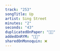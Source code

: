 ```yaml
---
track: "253"
songTitle: Up
artist: Sing Street
minutes: "2"
seconds: "43"
duplicatedOnPaper: "👍🏻"
addedOnRYM: "👍🏻"
sharedOnMonoquin: ❌
---
```

